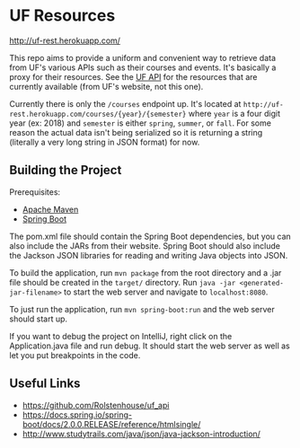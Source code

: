 # UF Resources

http://uf-rest.herokuapp.com/

This repo aims to provide a uniform and convenient way to retrieve data from UF's various APIs such as their courses and
events. It's basically a proxy for their resources. See the [UF API](https://github.com/Rolstenhouse/uf_api) for the resources that are currently available (from UF's website, not this one).

Currently there is only the `/courses` endpoint up. It's located at `http://uf-rest.herokuapp.com/courses/{year}/{semester}` where `year` is a four digit year (ex: 2018) and `semester` is either `spring`, `summer`, or `fall`. For some reason the actual data isn't being serialized so it is returning a string (literally a very long string in JSON format) for now.


## Building the Project
Prerequisites:
  - [Apache Maven](https://maven.apache.org/download.cgi)
  - [Spring Boot](https://projects.spring.io/spring-boot/)
  
The pom.xml file should contain the Spring Boot dependencies, but you can also include the JARs from their website. Spring Boot should also include the Jackson JSON libraries for reading and writing Java objects into JSON.

To build the application, run `mvn package` from the root directory and a .jar file should be created in the `target/` directory. Run `java -jar <generated-jar-filename>` to start the web server and navigate to `localhost:8080`.

To just run the application, run `mvn spring-boot:run` and the web server should start up.

If you want to debug the project on IntelliJ, right click on the Application.java file and run debug. It should start the web server as well as let you put breakpoints in the code.


## Useful Links
- https://github.com/Rolstenhouse/uf_api
- https://docs.spring.io/spring-boot/docs/2.0.0.RELEASE/reference/htmlsingle/
- http://www.studytrails.com/java/json/java-jackson-introduction/
